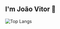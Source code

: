 ## I'm João Vitor 👋


![Top Langs](https://github-readme-stats.vercel.app/api/top-langs/?username=ApolloJoaoV&hide_progress=true)
